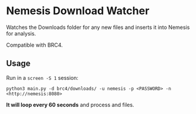 # Nemesis Download Watcher
Watches the Downloads folder for any new files and inserts it into Nemesis for analysis.

Compatible with BRC4.

## Usage

Run in a `screen -S 1` session:

```
python3 main.py -d brc4/downloads/ -u nemesis -p <PASSWORD> -n <http://nemesis:8080>
```

**It will loop every 60 seconds** and process and files.